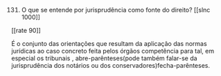 131. O que se entende por jurisprudência como fonte do direito?
[[slnc 1000]]

[[rate 90]]

É o conjunto das orientações que resultam da aplicação das normas jurídicas ao caso concreto feita pelos órgãos competência para tal, em especial os tribunais , abre-parênteses(pode também falar-se da jurisprudência dos notários ou dos conservadores)fecha-parênteses.
